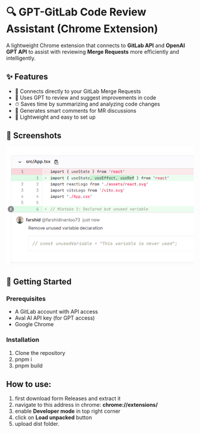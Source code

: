# 🔍 GPT-GitLab Code Review Assistant (Chrome Extension)

A lightweight Chrome extension that connects to **GitLab API** and **OpenAI GPT API** to assist with reviewing **Merge Requests** more efficiently and intelligently.

## ✨ Features

- 🔗 Connects directly to your GitLab Merge Requests
- 🤖 Uses GPT to review and suggest improvements in code
- ⏱ Saves time by summarizing and analyzing code changes
- 💬 Generates smart comments for MR discussions
- 🧪 Lightweight and easy to set up

## 📸 Screenshots

![screenshot](./public/screenshot.png)

## 🚀 Getting Started

### Prerequisites

- A GitLab account with API access
- Aval AI API key (for GPT access)
- Google Chrome

### Installation

1. Clone the repository
2. pnpm i
3. pnpm build

## How to use:

1. first download form Releases and extract it
2. navigate to this address in chrome: **chrome://extensions/**
3. enable **Developer mode** in top right corner
4. click on **Load unpacked** button
5. upload dist folder.
